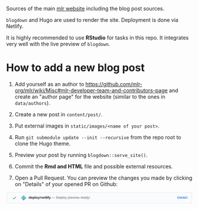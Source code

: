 Sources of the main [mlr website](https://mlr-web.netlify.com/) including the blog post sources.

`blogdown` and Hugo are used to render the site. Deployment is done via Netlify.

It is highly recommended to use **RStudio** for tasks in this repo. 
It integrates very well with the live preview of `blogdown`.

# How to add a new blog post

1. Add yourself as an author to https://github.com/mlr-org/mlr/wiki/Misc#mlr-developer-team-and-contributors-page and create an "author page" for the website (similar to the ones in `data/authors`).

1. Create a new post in `content/post/`.

1. Put external images in `static/images/<name of your post>`.

1. Run `git submodule update --init --recursive` from the repo root to clone the Hugo theme.

1. Preview your post by running `blogdown::serve_site()`.

1. Commit the **Rmd and HTML** file and possible external resources.

1. Open a Pull Request. You can preview the changes you made by clicking on "Details" of your opened PR on Github:

![](static/images/readme01.png)

